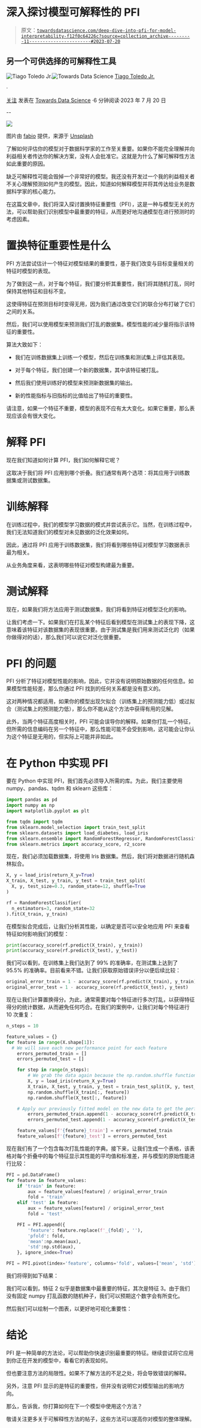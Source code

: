 # 深入探讨模型可解释性的 PFI

> 原文：[`towardsdatascience.com/deep-dive-into-pfi-for-model-interpretability-f12f0c64226c?source=collection_archive---------11-----------------------#2023-07-20`](https://towardsdatascience.com/deep-dive-into-pfi-for-model-interpretability-f12f0c64226c?source=collection_archive---------11-----------------------#2023-07-20)

## 另一个可供选择的可解释性工具

[](https://medium.com/@tiagotoledojr?source=post_page-----f12f0c64226c--------------------------------)![Tiago Toledo Jr.](https://medium.com/@tiagotoledojr?source=post_page-----f12f0c64226c--------------------------------)[](https://towardsdatascience.com/?source=post_page-----f12f0c64226c--------------------------------)![Towards Data Science](https://towardsdatascience.com/?source=post_page-----f12f0c64226c--------------------------------) [Tiago Toledo Jr.](https://medium.com/@tiagotoledojr?source=post_page-----f12f0c64226c--------------------------------)

·

[关注](https://medium.com/m/signin?actionUrl=https%3A%2F%2Fmedium.com%2F_%2Fsubscribe%2Fuser%2Ff4eeaf479b0c&operation=register&redirect=https%3A%2F%2Ftowardsdatascience.com%2Fdeep-dive-into-pfi-for-model-interpretability-f12f0c64226c&user=Tiago+Toledo+Jr.&userId=f4eeaf479b0c&source=post_page-f4eeaf479b0c----f12f0c64226c---------------------post_header-----------) 发表在 [Towards Data Science](https://towardsdatascience.com/?source=post_page-----f12f0c64226c--------------------------------) ·6 分钟阅读·2023 年 7 月 20 日[](https://medium.com/m/signin?actionUrl=https%3A%2F%2Fmedium.com%2F_%2Fvote%2Ftowards-data-science%2Ff12f0c64226c&operation=register&redirect=https%3A%2F%2Ftowardsdatascience.com%2Fdeep-dive-into-pfi-for-model-interpretability-f12f0c64226c&user=Tiago+Toledo+Jr.&userId=f4eeaf479b0c&source=-----f12f0c64226c---------------------clap_footer-----------)

--

[](https://medium.com/m/signin?actionUrl=https%3A%2F%2Fmedium.com%2F_%2Fbookmark%2Fp%2Ff12f0c64226c&operation=register&redirect=https%3A%2F%2Ftowardsdatascience.com%2Fdeep-dive-into-pfi-for-model-interpretability-f12f0c64226c&source=-----f12f0c64226c---------------------bookmark_footer-----------)![](img/7eb50e79f4113ff3f3d5a63159eb633f.png)

图片由 [fabio](https://unsplash.com/@fabioha?utm_source=medium&utm_medium=referral) 提供，来源于 [Unsplash](https://unsplash.com/?utm_source=medium&utm_medium=referral)

了解如何评估你的模型对于数据科学家的工作至关重要。如果你不能完全理解并向利益相关者传达你的解决方案，没有人会批准它。这就是为什么了解可解释性方法如此重要的原因。

缺乏可解释性可能会毁掉一个非常好的模型。我还没有开发过一个我的利益相关者不关心理解预测如何产生的模型。因此，知道如何解释模型并将其传达给业务是数据科学家的核心能力。

在这篇文章中，我们将深入探讨置换特征重要性（PFI），这是一种与模型无关的方法，可以帮助我们识别模型中最重要的特征，从而更好地沟通模型在进行预测时的考虑因素。

# 置换特征重要性是什么

PFI 方法尝试估计一个特征对模型结果的重要性，基于我们改变与目标变量相关的特征时模型的表现。

为了做到这一点，对于每个特征，我们要分析其重要性，我们将其随机打乱，同时保持其他特征和目标不变。

这使得特征在预测目标时变得无用，因为我们通过改变它们的联合分布打破了它们之间的关系。

然后，我们可以使用模型来预测我们打乱的数据集。模型性能的减少量将指示该特征的重要性。

算法大致如下：

+   我们在训练数据集上训练一个模型，然后在训练集和测试集上评估其表现。

+   对于每个特征，我们创建一个新的数据集，其中该特征被打乱。

+   然后我们使用训练好的模型来预测新数据集的输出。

+   新的性能指标与旧指标的比值给出了特征的重要性。

请注意，如果一个特征不重要，模型的表现不应有太大变化。如果它重要，那么表现应该会有很大变化。

# 解释 PFI

现在我们知道如何计算 PFI，我们如何解释它呢？

这取决于我们将 PFI 应用到哪个折叠。我们通常有两个选项：将其应用于训练数据集或测试数据集。

# 训练解释

在训练过程中，我们的模型学习数据的模式并尝试表示它。当然，在训练过程中，我们无法知道我们的模型对未见数据的泛化效果如何。

因此，通过将 PFI 应用于训练数据集，我们将看到哪些特征对模型学习数据表示最为相关。

从业务角度来看，这表明哪些特征对模型构建最为重要。

# 测试解释

现在，如果我们将方法应用于测试数据集，我们将看到特征对模型泛化的影响。

让我们考虑一下。如果我们在打乱某个特征后看到模型在测试集上的表现下降，这意味着该特征对该数据集的表现很重要。由于测试集是我们用来测试泛化的（如果你做得对的话），那么我们可以说它对泛化很重要。

# PFI 的问题

PFI 分析了特征对模型性能的影响，因此，它并没有说明原始数据的任何信息。如果模型性能较差，那么你通过 PFI 找到的任何关系都是没有意义的。

这对两种情况都适用，如果你的模型出现欠拟合（训练集上的预测能力低）或过拟合（测试集上的预测能力低），那么你不能从这个方法中获得有用的见解。

此外，当两个特征高度相关时，PFI 可能会误导你的解释。如果你打乱一个特征，但所需的信息编码在另一个特征中，那么性能可能不会受到影响，这可能会让你认为这个特征是无用的，但实际上可能并非如此。

# 在 Python 中实现 PFI

要在 Python 中实现 PFI，我们首先必须导入所需的库。为此，我们主要使用 numpy、pandas、tqdm 和 sklearn 这些库：

```py
import pandas as pd
import numpy as np
import matplotlib.pyplot as plt

from tqdm import tqdm
from sklearn.model_selection import train_test_split
from sklearn.datasets import load_diabetes, load_iris
from sklearn.ensemble import RandomForestRegressor, RandomForestClassifier
from sklearn.metrics import accuracy_score, r2_score
```

现在，我们必须加载数据集，将使用 Iris 数据集。然后，我们将对数据进行随机森林拟合。

```py
X, y = load_iris(return_X_y=True)
X_train, X_test, y_train, y_test = train_test_split(
  X, y, test_size=0.3, random_state=12, shuffle=True
)

rf = RandomForestClassifier(
  n_estimators=3, random_state=32
).fit(X_train, y_train)
```

在模型拟合完成后，让我们分析其性能，以确定是否可以安全地应用 PFI 来查看特征如何影响我们的模型：

```py
print(accuracy_score(rf.predict(X_train), y_train))
print(accuracy_score(rf.predict(X_test), y_test))
```

我们可以看到，在训练集上我们达到了 99% 的准确率，在测试集上达到了 95.5% 的准确率。目前看来不错。让我们获取原始错误评分以便后续比较：

```py
original_error_train = 1 - accuracy_score(rf.predict(X_train), y_train)
original_error_test = 1 - accuracy_score(rf.predict(X_test), y_test)
```

现在让我们计算置换得分。为此，通常需要对每个特征进行多次打乱，以获得特征得分的统计数据，从而避免任何巧合。在我们的案例中，让我们对每个特征进行 10 次重复：

```py
n_steps = 10

feature_values = {}
for feature in range(X.shape[1]):
  # We will save each new performance point for each feature
    errors_permuted_train = []
    errors_permuted_test = []

    for step in range(n_steps):
        # We grab the data again because the np.random.shuffle function shuffles in place
        X, y = load_iris(return_X_y=True)
        X_train, X_test, y_train, y_test = train_test_split(X, y, test_size=0.3, random_state=12, shuffle=True)
        np.random.shuffle(X_train[:, feature])
        np.random.shuffle(X_test[:, feature])

    # Apply our previously fitted model on the new data to get the performance
        errors_permuted_train.append(1 - accuracy_score(rf.predict(X_train), y_train))
        errors_permuted_test.append(1 - accuracy_score(rf.predict(X_test), y_test))

    feature_values[f'{feature}_train'] = errors_permuted_train
    feature_values[f'{feature}_test'] = errors_permuted_test
```

现在我们有了一个包含每次打乱性能的字典。接下来，让我们生成一个表格，该表格对每个折叠中的每个特征显示其性能的平均值和标准差，并与模型的原始性能进行比较：

```py
PFI = pd.DataFrame()
for feature in feature_values:
    if 'train' in feature:
        aux = feature_values[feature] / original_error_train
        fold = 'train'
    elif 'test' in feature:
        aux = feature_values[feature] / original_error_test
        fold = 'test'

    PFI = PFI.append({
        'feature': feature.replace(f'_{fold}', ''),
        'pfold': fold,
        'mean':np.mean(aux),
        'std':np.std(aux),
    }, ignore_index=True)

PFI = PFI.pivot(index='feature', columns='fold', values=['mean', 'std']).reset_index().sort_values(('mean', 'test'), ascending=False)
```

我们将得到如下结果：

我们可以看到，特征 2 似乎是数据集中最重要的特征，其次是特征 3。由于我们没有固定 numpy 打乱函数的随机种子，我们可以预期这个数字会有所变化。

然后我们可以绘制一个图表，以更好地可视化重要性：

# 结论

PFI 是一种简单的方法论，可以帮助你快速识别最重要的特征。继续尝试将它应用到你正在开发的模型中，看看它的表现如何。

但也要注意方法的局限性。如果不了解方法的不足之处，将会导致错误的解释。

另外，注意 PFI 显示的是特征的重要性，但并没有说明它对模型输出的影响方向。

那么，告诉我，你打算如何在下一个模型中使用这个方法？

敬请关注更多关于可解释性方法的帖子，这些方法可以提高你对模型的整体理解。
